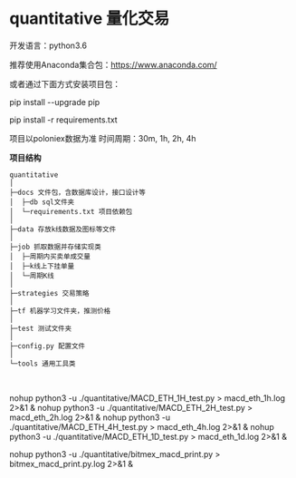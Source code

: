 # quantitative 量化交易

开发语言：python3.6

推荐使用Anaconda集合包：https://www.anaconda.com/

或者通过下面方式安装项目包：

pip install --upgrade pip

pip install -r requirements.txt



项目以poloniex数据为准
时间周期：30m, 1h, 2h, 4h

**项目结构** 
```
quantitative
│
├─docs 文件包，含数据库设计，接口设计等
│  ├─db sql文件夹
│  └─requirements.txt 项目依赖包
│
├─data 存放k线数据及图标等文件
│
├─job 抓取数据并存储实现类
│  ├─周期内买卖单成交量
│  ├─k线上下挂单量
│  └─周期K线
│
├─strategies 交易策略
│  
├─tf 机器学习文件夹，推测价格
│
├─test 测试文件夹
│
├─config.py 配置文件
│ 
└─tools 通用工具类

```
<br> 

nohup python3 -u ./quantitative/MACD_ETH_1H_test.py > macd_eth_1h.log 2>&1 &
nohup python3 -u ./quantitative/MACD_ETH_2H_test.py > macd_eth_2h.log 2>&1 &
nohup python3 -u ./quantitative/MACD_ETH_4H_test.py > macd_eth_4h.log 2>&1 &
nohup python3 -u ./quantitative/MACD_ETH_1D_test.py > macd_eth_1d.log 2>&1 &

nohup python3 -u ./quantitative/bitmex_macd_print.py > bitmex_macd_print.py.log 2>&1 &
